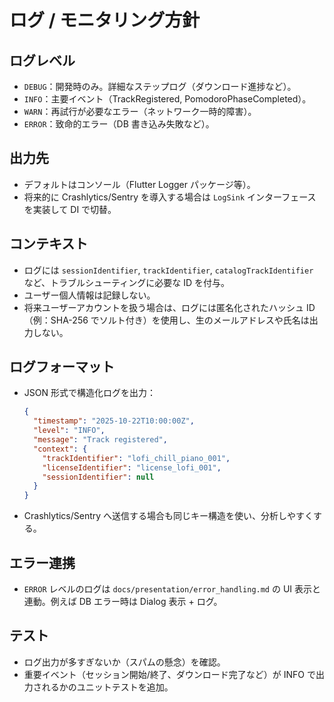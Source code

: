# ログ / モニタリング方針

## ログレベル

- `DEBUG`：開発時のみ。詳細なステップログ（ダウンロード進捗など）。
- `INFO`：主要イベント（TrackRegistered, PomodoroPhaseCompleted）。
- `WARN`：再試行が必要なエラー（ネットワーク一時的障害）。
- `ERROR`：致命的エラー（DB 書き込み失敗など）。

## 出力先

- デフォルトはコンソール（Flutter Logger パッケージ等）。
- 将来的に Crashlytics/Sentry を導入する場合は `LogSink` インターフェースを実装して DI で切替。

## コンテキスト

- ログには `sessionIdentifier`, `trackIdentifier`, `catalogTrackIdentifier` など、トラブルシューティングに必要な ID を付与。
- ユーザー個人情報は記録しない。
- 将来ユーザーアカウントを扱う場合は、ログには匿名化されたハッシュ ID（例：SHA-256 でソルト付き）を使用し、生のメールアドレスや氏名は出力しない。

## ログフォーマット

- JSON 形式で構造化ログを出力：
  ```json
  {
    "timestamp": "2025-10-22T10:00:00Z",
    "level": "INFO",
    "message": "Track registered",
    "context": {
      "trackIdentifier": "lofi_chill_piano_001",
      "licenseIdentifier": "license_lofi_001",
      "sessionIdentifier": null
    }
  }
  ```
- Crashlytics/Sentry へ送信する場合も同じキー構造を使い、分析しやすくする。

## エラー連携

- `ERROR` レベルのログは `docs/presentation/error_handling.md` の UI 表示と連動。例えば DB エラー時は Dialog 表示 + ログ。

## テスト

- ログ出力が多すぎないか（スパムの懸念）を確認。
- 重要イベント（セッション開始/終了、ダウンロード完了など）が INFO で出力されるかのユニットテストを追加。
